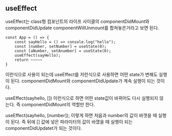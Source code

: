 ## useEffect

useEffect는 class형 컴포넌트의 라이프 사이클의
componentDidMount와 componentDidUpdate componentWillUnmount를 합쳐놓은거라고 보면 된다.


    const App = () => {
        const sayHello = () => console.log("hello");
        const [number, setNumber] = useState(0);
        const [aNumber, setAnumber] = useState(0);
        useEffect(sayHello);
        return ~~~~~
    }

이런식으로 사용이 되는데 useEffect를 저런식으로 사용하면 어떤 state가 변해도 실행이 된다. componentDidMount와 componentDidUpdate가 계속 실행이 되는 것이다.

useEffect(sayhello, []) 이런식으로 하면 어떤 state값이 바뀌어도 다시 실행되지 않는다. 즉 componentDidMount의 역할만 한다.

useEffect(sayhello, [number]); 이렇게 하면 처음과 number의 값이 바꼇을 때 실행이 된다.
즉 뒤에 [] 값에 넣은 파라미터의 값이 바꼈을 때 실행이 되는 componentDidUpdatet가 되는 것이다.
